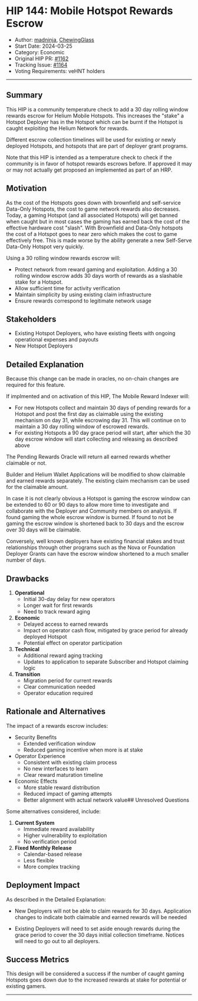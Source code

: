 # HIP 144: Mobile Hotspot Rewards Escrow

- Author: [madninja](https://github.com/madninja), [ChewingGlass](https://github.com/ChewingGlass)
- Start Date: 2024-03-25
- Category: Economic
- Original HIP PR: [#1162](https://github.com/helium/HIP/pull/1162)
- Tracking Issue: [#1164](https://github.com/helium/HIP/issues/1164)
- Voting Requirements: veHNT holders

---

## Summary

This HIP is a community temperature check to add a 30 day rolling window rewards escrow for Helium Mobile Hotspots. This increases the "stake" a Hotspot Deployer has in the Hotspot which can be burnt if the Hotspot is caught exploiting the Helium Network for rewards.

Different escrow collection timelines will be used for existing or newly deployed Hotspots, and hotspots that are part of deployer grant programs.

Note that this HIP is intended as a temperature check to check if the community is in favor of hotspot rewards escrows before. If approved it may or may not actually get proposed an implemented as part of an HRP.  


## Motivation

As the cost of the Hotspots goes down with brownfield and self-service Data-Only Hotspots, the cost to game network rewards also decreases. Today, a gaming Hotspot (and all associated Hotspots) will get banned when caught but in most cases the gaming has earned back the cost of the effective hardware cost "slash". With Brownfield and Data-Only hotspots the cost of a Hotspot goes to near zero which makes the cost to game effectively free. This is made worse by the ability generate a new Self-Serve Data-Only Hotspot very quickly.

Using a 30 rolling window rewards escrow will:

- Protect network from reward gaming and exploitation. Adding a 30 rolling window escrow adds 30 days worth of rewards as a slashable stake for a Hotspot.
- Allow sufficient time for activity verification
- Maintain simplicity by using existing claim infrastructure
- Ensure rewards correspond to legitimate network usage

## Stakeholders

- Existing Hotspot Deployers, who have existing fleets with ongoing operational expenses and payouts
- New Hotspot Deployers


## Detailed Explanation

Because this change can be made in oracles, no on-chain changes are required for this feature.

If implmented and on activation of this HIP, The Mobile Reward Indexer will:

 - For new Hotspots collect and maintain 30 days of pending rewards for a Hotspot and post the first day as claimable using the existing mechanism on day 31, while escrowing day 31. This will continue on to maintain a 30 day rolling window of escrowed rewards.
 - For existing Hotspots a 90 day grace period will start, after which the 30 day escrow window will start collecting and releasing as described above 

The Pending Rewards Oracle will return all earned rewards whether claimable or not.

Builder and Helium Wallet Applications will be modified to show claimable and earned rewards separately. The existing claim mechanism can be used for the claimable amount.

In case it is not clearly obvious a Hotspot is gaming the escrow window can be extended to 60 or 90 days to allow more time to investigate and collaborate with the Deployer and Community members on analysis. If found gaming the whole escrow window is burned. If found to not be gaming the escrow window is shortened back to 30 days and the escrow over 30 days will be claimable.

Conversely, well known deployers have existing financial stakes and trust relationships through other programs such as the Nova or Foundation Deployer Grants can have the escrow window shortened to a much smaller number of days. 


## Drawbacks

1. **Operational**
   - Initial 30-day delay for new operators
   - Longer wait for first rewards
   - Need to track reward aging
2. **Economic**
   - Delayed access to earned rewards
   - Impact on operator cash flow, mitigated by grace period for already deployed Hotspot
   - Potential effect on operator participation
3. **Technical**
   - Additional reward aging tracking
   - Updates to application to separate Subscriber and Hotspot claiming logic
4. **Transition**
   - Migration period for current rewards
   - Clear communication needed
   - Operator education required


## Rationale and Alternatives

The impact of a rewards escrow includes:

* Security Benefits
  - Extended verification window
  - Reduced gaming incentive when more is at stake
* Operator Experience
  - Consistent with existing claim process
  - No new interfaces to learn
  - Clear reward maturation timeline
* Economic Effects
  - More stable reward distribution
  - Reduced impact of gaming attempts
  - Better alignment with actual network value## Unresolved Questions

Some alternatives considered, include:

1. **Current System**
   - Immediate reward availability
   - Higher vulnerability to exploitation
   - No verification period
2. **Fixed Monthly Release**
   - Calendar-based release
   - Less flexible
   - More complex tracking

## Deployment Impact

As described in the Detailed Explanation:

 - New Deployers will not be able to claim rewards for 30 days. Application changes to indicate both claimable and earned rewards will be needed

 - Existing Deployers will need to set aside enough rewards during the grace period to cover the 30 days initial collection timeframe. Notices will need to go out to all deployers. 

## Success Metrics

This design will be considered a success if the number of caught gaming Hotspots goes down due to the increased rewards at stake for potential or existing gamers. 

---

[hip-103]: https://github.com/helium/HIP/blob/main/0139-phase-out-cbrs.md
[hip-140]:  https://github.com/helium/HIP/blob/main/0140-adjust-service-provider-boost-qualifiers.md
